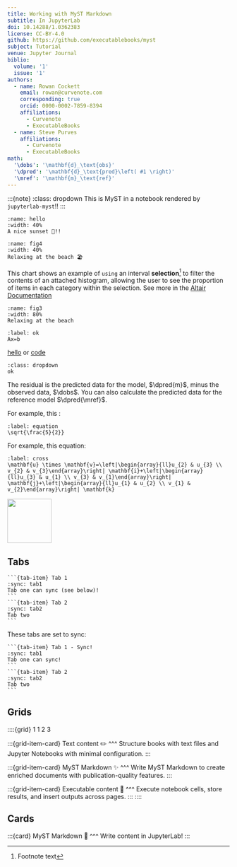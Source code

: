 ```yaml
---
title: Working with MyST Markdown
subtitle: In JupyterLab
doi: 10.14288/1.0362383
license: CC-BY-4.0
github: https://github.com/executablebooks/myst
subject: Tutorial
venue: Jupyter Journal
biblio:
  volume: '1'
  issue: '1'
authors:
  - name: Rowan Cockett
    email: rowan@curvenote.com
    corresponding: true
    orcid: 0000-0002-7859-8394
    affiliations:
      - Curvenote
      - ExecutableBooks
  - name: Steve Purves
    affiliations:
      - Curvenote
      - ExecutableBooks
math:
  '\dobs': '\mathbf{d}_\text{obs}'
  '\dpred': '\mathbf{d}_\text{pred}\left( #1 \right)'
  '\mref': '\mathbf{m}_\text{ref}'
---
```


:::{note}
:class: dropdown
This is MyST in a notebook rendered by `jupyterlab-myst`!!
:::

```{figure} https://source.unsplash.com/random/800x200?sunset
:name: hello
:width: 40%
A nice sunset 🌅!!
```

```{figure} https://source.unsplash.com/random/800x200?beach,ocean
:name: fig4
:width: 40%
Relaxing at the beach 🏖
```

This chart shows an example of `using` an interval **selection**[^1] to filter the contents of an attached histogram, allowing the user to see the proportion of items in each category within the selection. See more in the [Altair Documentation](https://altair-viz.github.io/gallery/selection_histogram.html)

[^1]: Footnote text

```{figure} https://source.unsplash.com/random/800x300?beach,ocean
:name: fig3
:width: 80%
Relaxing at the beach
```

```{math}
:label: ok
Ax=b
```

[hello](https://en.wikipedia.org/wiki/OK) or [code](https://github.com/executablebooks/mystjs/blob/main/packages/myst-directives/src/admonition.ts#L5)

[](#ok) [](#hello)  [](#cross)

```{warning}
:class: dropdown
ok
```

The residual is the predicted data for the model, $\dpred{m}$, minus the observed data, $\dobs$. You can also calculate the predicted data for the reference model $\dpred{\mref}$.

For example, this [](#cross):

```{math}
:label: equation
\sqrt{\frac{5}{2}}
```

For example, this equation:

```{math}
:label: cross
\mathbf{u} \times \mathbf{v}=\left|\begin{array}{ll}u_{2} & u_{3} \\ v_{2} & v_{3}\end{array}\right| \mathbf{i}+\left|\begin{array}{ll}u_{3} & u_{1} \\ v_{3} & v_{1}\end{array}\right| \mathbf{j}+\left|\begin{array}{ll}u_{1} & u_{2} \\ v_{1} & v_{2}\end{array}\right| \mathbf{k}
```

<div><img src="https://source.unsplash.com/random/800x300?beach,ocean" width="100px"></div>

<!-- just a comment! -->

## Tabs

````{tab-set}
```{tab-item} Tab 1
:sync: tab1
Tab one can sync (see below)!
```
```{tab-item} Tab 2
:sync: tab2
Tab two
```
````

These tabs are set to sync:

````{tab-set}
```{tab-item} Tab 1 - Sync!
:sync: tab1
Tab one can sync!
```
```{tab-item} Tab 2
:sync: tab2
Tab two
```
````

## Grids

::::{grid} 1 1 2 3

:::{grid-item-card}
Text content ✏️
^^^
Structure books with text files and Jupyter Notebooks with minimal configuration.
:::

:::{grid-item-card}
MyST Markdown ✨
^^^
Write MyST Markdown to create enriched documents with publication-quality features.
:::

:::{grid-item-card}
Executable content 🔁
^^^
Execute notebook cells, store results, and insert outputs across pages.
:::
::::


## Cards


:::{card}
MyST Markdown 🚀
^^^
Write content in JupyterLab!
:::
